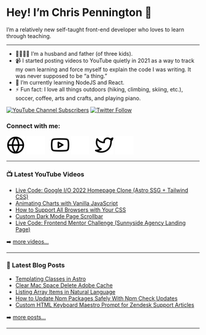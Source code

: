 # Hey! I’m Chris Pennington 👋
I’m a relatively new self-taught front-end developer who loves to learn through teaching.

---
- 👨‍👩‍👧‍👦 I’m a husband and father (of three kids).
- 📹 I started posting videos to YouTube quietly in 2021 as a way to track my own learning and force myself to explain the code I was writing. It was never supposed to be “a thing.”
- 🎒 I’m currently learning NodeJS and React.
- ⚡ Fun fact: I love all things outdoors (hiking, climbing, skiing, etc.), soccer, coffee, arts and crafts, and playing piano.

[![YouTube Channel Subscribers](https://img.shields.io/youtube/channel/subscribers/UCUSxKiac-miugK9CDsxGS9Q?logo=youtube&logoColor=red&style=for-the-badge)][youtube]
[![Twitter Follow](https://img.shields.io/twitter/follow/cpenned?color=1DA1F2&logo=twitter&style=for-the-badge)](https://twitter.com/intent/follow?original_referer=https%3A%2F%2Fgithub.com%cpenned&screen_name=cpenned)

### Connect with me:
[![website](./img/globe-light.svg)](https://codinginpublic.dev#gh-light-mode-only)
[![website](./img/globe-dark.svg)](https://codinginpublic.dev#gh-dark-mode-only)
&nbsp;&nbsp;
[![website](./img/youtube-light.svg)](https://youtube.com/coding-in-public#gh-light-mode-only)
[![website](./img/youtube-dark.svg)](https://youtube.com/coding-in-public#gh-dark-mode-only)
&nbsp;&nbsp;
[![website](./img/twitter-light.svg)](https://twitter.com/cpenned#gh-light-mode-only)
[![website](./img/twitter-dark.svg)](https://twitter.com/cpenned#gh-dark-mode-only)
&nbsp;&nbsp;

---

### 📺 Latest YouTube Videos

<!-- YOUTUBE:START -->
- [Live Code: Google I/O 2022 Homepage Clone &lpar;Astro SSG + Tailwind CSS&rpar;](https://www.youtube.com/watch?v=Bo9s7SjZ170)
- [Animating Charts with Vanilla JavaScript](https://www.youtube.com/watch?v=ZaG_Hwxli78)
- [How to Support All Browsers with Your CSS](https://www.youtube.com/watch?v=adEwlFHLWd4)
- [Custom Dark Mode Page Scrollbar](https://www.youtube.com/watch?v=mL0fYluyiQE)
- [Live Code: Frontend Mentor Challenge &lpar;Sunnyside Agency Landing Page&rpar;](https://www.youtube.com/watch?v=bssa4jgOCMc)
<!-- YOUTUBE:END -->

➡️ [more videos...][youtube]

---

### 📕 Latest Blog Posts

<!-- BLOG-POST-LIST:START -->
- [Templating Classes in Astro](https://chrispennington.blog/blog/templating-classes-in-astro/)
- [Clear Mac Space Delete Adobe Cache](https://chrispennington.blog/blog/clear-mac-space-delete-adobe-cache/)
- [Listing Array Items in Natural Language](https://chrispennington.blog/blog/listing-array-items-in-natural-language/)
- [How to Update Npm Packages Safely With Npm Check Updates](https://chrispennington.blog/blog/how-to-update-npm-packages-safely-with-npm-check-updates/)
- [Custom HTML Keyboard Maestro Prompt for Zendesk Support Articles](https://chrispennington.blog/blog/custom-html-keyboard-maestro-prompt-for-zendesk-support-articles/)
<!-- BLOG-POST-LIST:END -->

➡️ [more posts...][blog]

---

[website]: https://codinginpublic.dev
[blog]: https://chrispennington.blog
[twitter]: https://twitter.com/cpenned
[youtube]: https://youtube.com/coding-in-public
